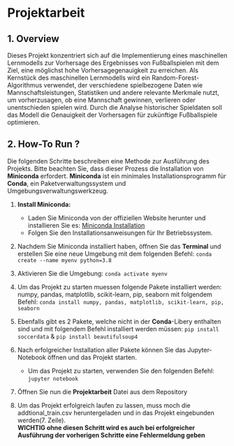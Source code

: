 # Projektarbeit
## 1. Overview
Dieses Projekt konzentriert sich auf die Implementierung eines maschinellen Lernmodells zur Vorhersage des Ergebnisses von Fußballspielen mit dem Ziel, eine möglichst hohe Vorhersagegenauigkeit zu erreichen. Als Kernstück des maschinellen Lernmodells wird ein Random-Forest-Algorithmus verwendet, der verschiedene spielbezogene Daten wie Mannschaftsleistungen, Statistiken und andere relevante Merkmale nutzt, um vorherzusagen, ob eine Mannschaft gewinnen, verlieren oder unentschieden spielen wird. Durch die Analyse historischer Spieldaten soll das Modell die Genauigkeit der Vorhersagen für zukünftige Fußballspiele optimieren.


## 2. How-To Run ?

Die folgenden Schritte beschreiben eine Methode zur Ausführung des Projekts. Bitte beachten Sie, dass dieser Prozess die Installation von **Miniconda** erfordert. **Miniconda** ist ein minimales Installationsprogramm für **Conda**, ein Paketverwaltungssystem und Umgebungsverwaltungswerkzeug.

1. **Install Miniconda:**
   - Laden Sie Miniconda von der offiziellen Website herunter und installieren Sie es: [Miniconda Installation](https://docs.conda.io/en/latest/miniconda.html)
   - Folgen Sie den Installationsanweisungen für Ihr Betriebssystem.

2. Nachdem Sie Miniconda installiert haben, öffnen Sie das **Terminal** und erstellen Sie eine neue Umgebung mit dem folgenden Befehl:
   ```conda create --name myenv python=3.8```

3. Aktivieren Sie die Umgebung:
   ```conda activate myenv```
4. Um das Projekt zu starten muessen folgende Pakete installiert werden: numpy, pandas, matplotlib, scikit-learn, pip, seaborn mit folgendem Befehl:
    ``conda install numpy, pandas, matplotlib, scikit-learn, pip, seaborn``
5. Ebenfalls gibt es 2 Pakete, welche nicht in der **Conda**-Libery enthalten sind und mit folgendem Befehl installiert werden müssen:
   ```pip install soccerdata``` & ```pip install beautifulsoup4```
6. Nach erfolgreicher Installation aller Pakete können Sie das Jupyter-Notebook öffnen und das Projekt starten.
   - Um das Projekt zu starten, verwenden Sie den folgenden Befehl:
      ```jupyter notebook```
7. Öffnen Sie nun die **Projektarbeit** Datei aus dem Repository 

8. Um das Projekt erfolgreich laufen zu lassen, muss moch die addtional_train.csv heruntergeladen und in das Projekt eingebunden werden(7. Zeile). <br>
   **WICHTIG ohne diesen Schritt wird es auch bei erfolgreicher Ausführung der vorherigen Schritte eine Fehlermeldung geben**


